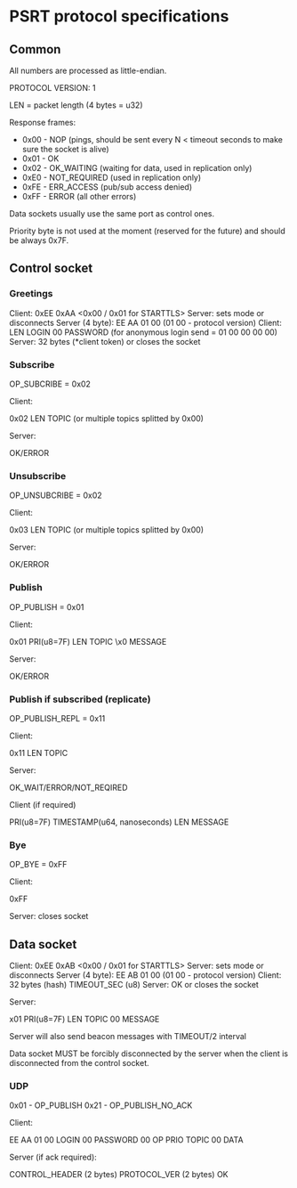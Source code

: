 # PSRT protocol specifications

## Common

All numbers are processed as little-endian.

PROTOCOL VERSION: 1

LEN = packet length (4 bytes = u32)

Response frames:

* 0x00 - NOP (pings, should be sent every N < timeout seconds to make sure the
  socket is alive)
* 0x01 - OK
* 0x02 - OK\_WAITING (waiting for data, used in replication only)
* 0xE0 - NOT\_REQUIRED (used in replication only)
* 0xFE - ERR\_ACCESS (pub/sub access denied)
* 0xFF - ERROR (all other errors)

Data sockets usually use the same port as control ones.

Priority byte is not used at the moment (reserved for the future) and should be
always 0x7F.

## Control socket

### Greetings

Client: 0xEE 0xAA <0x00 / 0x01 for STARTTLS>
Server: sets mode or disconnects
Server (4 byte): EE AA 01 00 (01 00 - protocol version)
Client: LEN LOGIN 00 PASSWORD (for anonymous login send = 01 00 00 00 00)
Server: 32 bytes (*client token) or closes the socket

### Subscribe

OP\_SUBCRIBE = 0x02

Client: 

0x02 LEN TOPIC (or multiple topics splitted by 0x00)

Server:

OK/ERROR

### Unsubscribe

OP\_UNSUBCRIBE = 0x02

Client:

0x03 LEN TOPIC (or multiple topics splitted by 0x00)

Server:

OK/ERROR

### Publish

OP\_PUBLISH = 0x01

Client:

0x01 PRI(u8=7F) LEN TOPIC \x0 MESSAGE

Server:

OK/ERROR

### Publish if subscribed (replicate)

OP\_PUBLISH\_REPL = 0x11

Client:

0x11 LEN TOPIC

Server:

OK\_WAIT/ERROR/NOT\_REQIRED

Client (if required)

PRI(u8=7F) TIMESTAMP(u64, nanoseconds) LEN MESSAGE

### Bye

OP\_BYE = 0xFF

Client:

0xFF

Server: closes socket

## Data socket

Client: 0xEE 0xAB <0x00 / 0x01 for STARTTLS>
Server: sets mode or disconnects
Server (4 byte): EE AB 01 00 (01 00 - protocol version)
Client: 32 bytes (hash) TIMEOUT\_SEC (u8)
Server: OK or closes the socket

Server:

x01 PRI(u8=7F) LEN TOPIC 00 MESSAGE

Server will also send beacon messages with TIMEOUT/2 interval

Data socket MUST be forcibly disconnected by the server when the client is
disconnected from the control socket.

### UDP

0x01 - OP\_PUBLISH
0x21 - OP\_PUBLISH\_NO\_ACK

Client:

EE AA 01 00 LOGIN 00 PASSWORD 00 OP PRIO TOPIC 00 DATA

Server (if ack required):

CONTROL\_HEADER (2 bytes) PROTOCOL\_VER (2 bytes) OK
